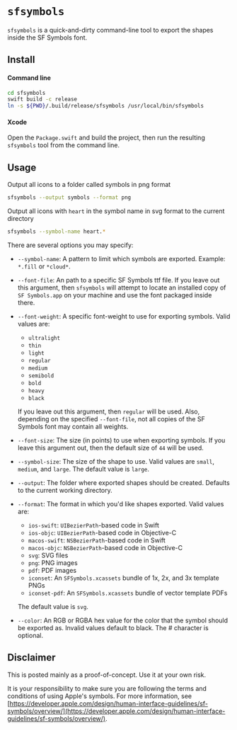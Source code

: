 # `sfsymbols`

`sfsymbols` is a quick-and-dirty command-line tool to export the shapes inside the SF Symbols font.

## Install

#### Command line

```sh
cd sfsymbols
swift build -c release
ln -s ${PWD}/.build/release/sfsymbols /usr/local/bin/sfsymbols
```

#### Xcode

Open the `Package.swift` and build the project, then run the resulting `sfsymbols` tool from the command line.

## Usage

Output all icons to a folder called symbols in png format
```sh
sfsymbols --output symbols --format png
```

Output all icons with `heart` in the symbol name in svg format to the current directory
```sh
sfsymbols --symbol-name heart.*
```

There are several options you may specify:

- `--symbol-name`: A pattern to limit which symbols are exported. Example: `*.fill` or `*cloud*`.

- `--font-file`: An path to a specific SF Symbols ttf file. If you leave out this argument, then `sfsymbols` will attempt to locate an installed copy of `SF Symbols.app` on your machine and use the font packaged inside there.

- `--font-weight`: A specific font-weight to use for exporting symbols. Valid values are:
    - `ultralight`
    - `thin`
    - `light`
    - `regular`
    - `medium`
    - `semibold`
    - `bold`
    - `heavy`
    - `black`
    
    If you leave out this argument, then `regular` will be used. Also, depending on the specified `--font-file`, not all copies of the SF Symbols font may contain all weights.
    
- `--font-size`: The size (in points) to use when exporting symbols. If you leave this argument out, then the default size of `44` will be used.

- `--symbol-size`: The size of the shape to use. Valid values are `small`, `medium`, and `large`. The default value is `large`.

- `--output`: The folder where exported shapes should be created. Defaults to the current working directory.

- `--format`: The format in which you'd like shapes exported. Valid values are:
    - `ios-swift`: `UIBezierPath`-based code in Swift 
    - `ios-objc`:  `UIBezierPath`-based code in Objective-C
    - `macos-swift`:  `NSBezierPath`-based code in Swift
    - `macos-objc`:  `NSBezierPath`-based code in Objective-C
    - `svg`: SVG files
    - `png`: PNG images
    - `pdf`: PDF images 
    - `iconset`: An `SFSymbols.xcassets` bundle of 1x, 2x, and 3x template PNGs
    - `iconset-pdf`: An `SFSymbols.xcassets` bundle of vector template PDFs
    
    The default value is `svg`.

- `--color`: An RGB or RGBA hex value for the color that the symbol should be exported as. Invalid values default to black. The # character is optional.

## Disclaimer

This is posted mainly as a proof-of-concept. Use it at your own risk.

It is your responsibility to make sure you are following the terms and conditions of using Apple's symbols. For more information, see [https://developer.apple.com/design/human-interface-guidelines/sf-symbols/overview/](https://developer.apple.com/design/human-interface-guidelines/sf-symbols/overview/).
